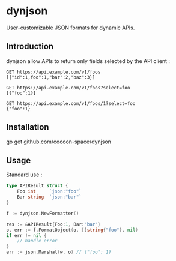 # dynjson
User-customizable JSON formats for dynamic APIs.

## Introduction

dynjson allow APIs to return only fields selected by the API client :

```
GET https://api.example.com/v1/foos
[{"id":1,foo":1,"bar":2,"baz":3}]

GET https://api.example.com/v1/foos?select=foo
[{"foo":1}]

GET https://api.example.com/v1/foos/1?select=foo
{"foo":1}
```

## Installation

go get github.com/cocoon-space/dynjson

## Usage

Standard use :

```go
type APIResult struct {
    Foo int     `json:"foo"`
    Bar string  `json:"bar"`
}

f := dynjson.NewFormatter()

res := &APIResult{Foo:1, Bar:"bar"}
o, err := f.FormatObject(o, []string{"foo"}, nil)
if err != nil {
    // handle error
}
err := json.Marshal(w, o) // {"foo": 1}
```